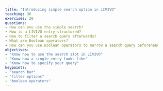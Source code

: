 ```yaml
---
title: "Introducing simple search option in LIVIVO"
teaching: 30
exercises: 20
questions:
- How can you use the simple search?
- How is a LIVIVO entry structured?
- How to filter a search query afterwards?
- What are Boolean operators?
- How can you use Boolean operators to narrow a search query beforehand?
objectives:
- "Know how to use the search slot in LIVIVO"
- "Know how a single entry looks like"
- "Know how to specify your query" 
keypoints:
- "search bar"
- "filter options"
- "boolean operators"
---
```

